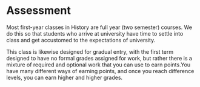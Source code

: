 # Assessment

Most first-year classes in History are full year \(two semester\) courses. We do this so that students who arrive at university have time to settle into class and get accustomed to the expectations of university. 

This class is likewise designed for gradual entry, with the first term designed to have no formal grades assigned for work, but rather there is a mixture of required and optional work that you can use to earn points.You have many different ways of earning points, and once you reach difference levels, you can earn higher and higher grades. 

